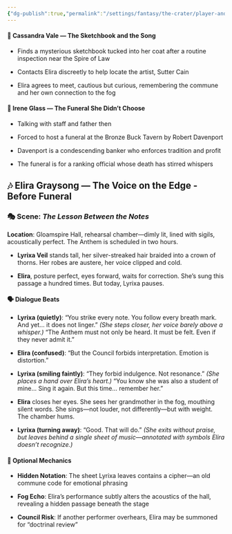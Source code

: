 ```yaml
---
{"dg-publish":true,"permalink":"/settings/fantasy/the-crater/player-and-campaign/scenes/"}
---
```


#### 📣 Cassandra Vale — The Sketchbook and the Song

- Finds a mysterious sketchbook tucked into her coat after a routine inspection near the Spire of Law
    
- Contacts Elira discreetly to help locate the artist, Sutter Cain
    
- Elira agrees to meet, cautious but curious, remembering the commune and her own connection to the fog
    

#### 🍺 Irene Glass — The Funeral She Didn’t Choose


- Talking with staff and father then 
	
- Forced to host a funeral at the Bronze Buck Tavern by Robert Davenport
    
- Davenport is a condescending banker who enforces tradition and profit
    
- The funeral is for a ranking official whose death has stirred whispers


## 🎶 Elira Graysong — The Voice on the Edge - Before Funeral
### 🎭 Scene: _The Lesson Between the Notes_

**Location**: Gloamspire Hall, rehearsal chamber—dimly lit, lined with sigils, acoustically perfect. The Anthem is scheduled in two hours.

- **Lyrixa Veil** stands tall, her silver-streaked hair braided into a crown of thorns. Her robes are austere, her voice clipped and cold.
    
- **Elira**, posture perfect, eyes forward, waits for correction. She’s sung this passage a hundred times. But today, Lyrixa pauses.
    

#### 🗣️ Dialogue Beats

- **Lyrixa (quietly)**: “You strike every note. You follow every breath mark. And yet… it does not linger.” _(She steps closer, her voice barely above a whisper.)_ “The Anthem must not only be heard. It must be felt. Even if they never admit it.”
    
- **Elira (confused)**: “But the Council forbids interpretation. Emotion is distortion.”
    
- **Lyrixa (smiling faintly)**: “They forbid indulgence. Not resonance.” _(She places a hand over Elira’s heart.)_ “You know she was also a student of mine... Sing it again. But this time… remember her.”
    
- **Elira** closes her eyes. She sees her grandmother in the fog, mouthing silent words. She sings—not louder, not differently—but with weight. The chamber hums.
    
- **Lyrixa (turning away)**: “Good. That will do.” _(She exits without praise, but leaves behind a single sheet of music—annotated with symbols Elira doesn’t recognize.)_
    

#### 🎼 Optional Mechanics

- **Hidden Notation**: The sheet Lyrixa leaves contains a cipher—an old commune code for emotional phrasing
    
- **Fog Echo**: Elira’s performance subtly alters the acoustics of the hall, revealing a hidden passage beneath the stage
    
- **Council Risk**: If another performer overhears, Elira may be summoned for “doctrinal review”